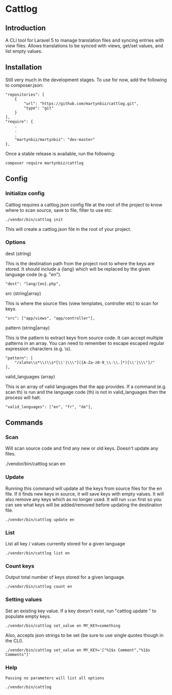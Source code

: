 # Cattlog #

## Introduction ##

A CLI tool for Laravel 5 to manage translation files and syncing entries with view files. Allows translations to be synced with views, get/set values, and list empty values.

## Installation ##

Still very much in the development stages. To use for now, add the following to composer.json:

    "repositories": [
        {
            "url": "https://github.com/martynbiz/cattlog.git",
            "type": "git"
        }
    ],
    "require": {
        .
        .
        .
        "martynbiz/martynbiz": "dev-master"
    },

Once a stable release is available, run the following:

    composer require martynbiz/cattlog

## Config ##

### Initialize config ###

Cattlog requires a cattlog.json config file at the root of the project to know where to scan source, save to file, filter to use etc:

    ./vendor/bin/cattlog init

This will create a cattlog.json file in the root of your project.

### Options ###

dest (string)

This is the destination path from the project root to where the keys are stored. It should include a {lang} which will be replaced by the given language code (e.g. "en").

    "dest": "lang/{en}.php",

src (string|array)

This is where the source files (view templates, controller etc) to scan for keys.

    "src": ["app/views", "app/controller"],

pattern (string|array)

This is the pattern to extract keys from source code. It can accept multiple patterns in an array. You can need to remember to escape escaped regular expression characters (e.g. \\s).

    "pattern": [
        "/xlate\\s*\\(\\s*[\\'|\\\"]([A-Za-z0-9_\\-\\.]*)[\\'|\\\"]/"
    ],

valid_languages (array)

This is an array of valid languages that the app provides. If a command (e.g. scan th) is run and the language code (th) is not in valid_languages then the process will halt.

    "valid_languages": ["en", "fr", "de"],

## Commands ##

### Scan ###

Will scan source code and find any new or old keys. Doesn't update any files.

./vendor/bin/cattlog scan en

### Update ###

Running this command will update all the keys from source files for the en file. If it finds new keys in source, it will save keys with empty values. It will also remove any keys which as no longer used. It will run `scan` first so you can see what keys will be added/removed before updating the destination file.

    ./vendor/bin/cattlog update en

### List ###

List all key / values currently stored for a given language

    ./vendor/bin/cattlog list en

### Count keys ###

Output total number of keys stored for a given language.

    ./vendor/bin/cattlog count en

### Setting values ###

Set an existing key value. If a key doesn't exist, run "cattlog update <lang>" to populate empty keys.

    ./vendor/bin/cattlog set_value en MY_KEY=something

Also, accepts json strings to be set (be sure to use single quotes though in the CLI).

    ./vendor/bin/cattlog set_value en MY_KEY='["%1$s Comment","%1$s Comments"]'

### Help ###

    Passing no parameters will list all options

    ./vendor/bin/cattlog

